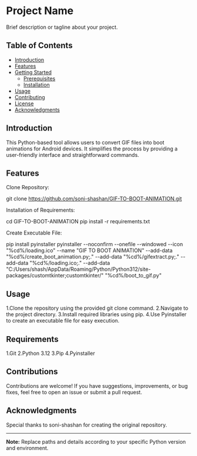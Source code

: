 # Project Name

Brief description or tagline about your project.

## Table of Contents
- [Introduction](#introduction)
- [Features](#features)
- [Getting Started](#getting-started)
  - [Prerequisites](#prerequisites)
  - [Installation](#installation)
- [Usage](#usage)
- [Contributing](#contributing)
- [License](#license)
- [Acknowledgments](#acknowledgments)

## Introduction

This Python-based tool allows users to convert GIF files into boot animations for Android devices. It simplifies the process by providing a user-friendly interface and straightforward commands.

## Features

Clone Repository:

git clone https://github.com/soni-shashan/GIF-TO-BOOT-ANIMATION.git

Installation of Requirements:

cd GIF-TO-BOOT-ANIMATION
pip install -r requirements.txt


Create Executable File:

pip install pyinstaller
pyinstaller --noconfirm --onefile --windowed --icon "%cd%/loading.ico" --name "GIF TO BOOT ANIMATION" --add-data "%cd%/create_boot_animation.py;." --add-data "%cd%/gifextract.py;." --add-data "%cd%/loading.ico;." --add-data "C:/Users/shash/AppData/Roaming/Python/Python312/site-packages/customtkinter;customtkinter/"  "%cd%/boot_to_gif.py"



## Usage

1.Clone the repository using the provided git clone command.
2.Navigate to the project directory.
3.Install required libraries using pip.
4.Use Pyinstaller to create an executable file for easy execution.

## Requirements

1.Git
2.Python 3.12
3.Pip
4.Pyinstaller

## Contributions

Contributions are welcome! If you have suggestions, improvements, or bug fixes, feel free to open an issue or submit a pull request.

## Acknowledgments

Special thanks to soni-shashan for creating the original repository.

---
**Note:** Replace paths and details according to your specific Python version and environment.
